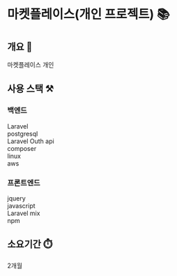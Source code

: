 # 마켓플레이스(개인 프로젝트) 📚

## 개요 📌
마켓플레이스 개인

## 사용 스택 ⚒️

### 백엔드
Laravel<br>
postgresql<br>
Laravel Outh api<br>
composer<br>
linux<br>
aws

### 프론트엔드
jquery<br>
javascript<br>
Laravel mix<br>
npm


## 소요기간 ⏱️
2개월
